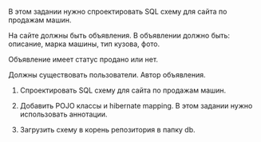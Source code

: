 В этом задании нужно спроектировать SQL схему для сайта по продажам машин.

На сайте должны быть объявления. В объявлении должно быть: описание, марка машины, тип кузова, фото.

Объявление имеет статус продано или нет.

Должны существовать пользователи. Автор объявления.

1. Спроектировать SQL схему для сайта по продажам машин.

2. Добавить POJO классы и hibernate mapping. В этом задании нужно использовать аннотации.

3. Загрузить схему в корень репозитория в папку db.